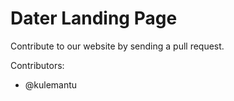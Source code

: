 # Dater Landing Page

Contribute to our website by sending a pull request.

Contributors:
- @kulemantu